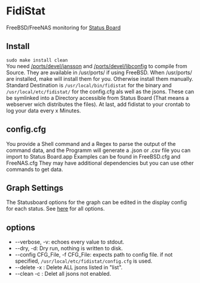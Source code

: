 FidiStat
========

FreeBSD/FreeNAS monitoring for [Status Board](http://www.panic.com/statusboard/)

Install
------
<code>sudo make install clean</code>   
You need [/ports/devel/jansson](http://www.digip.org/jansson/) and [/ports/devel/libconfig](http://www.hyperrealm.com/libconfig/) to compile from Source.
They are available in /usr/ports/ if using FreeBSD. 
When /usr/ports/ are installed, make will install them for you. Otherwise install them manually.   
Standard Destination is <code>/usr/local/bin/fidistat</code> for the binary and <code>/usr/local/etc/fidistat/</code> for the config.cfg als well as the jsons.
These can be symlinked into a Directory accessible from Status Board (That means a webserver wich distributes the files).
At last, add fidistat to your crontab to log your data every x Minutes.


config.cfg
----------
You provide a Shell command and a Regex to parse the output of the command data, and the Programm will generate a .json or .csv file 
you can import to Status Board.app
Examples can be found in FreeBSD.cfg and FreeNAS.cfg
They may have additional dependencies but you can use other commands to get data.

Graph Settings
--------------
The Statusboard options for the graph can be edited in the display config for each status.
See [here](http://www.panic.com/statusboard/docs/graph_tutorial.pdf) for all options.

options
-------
* --verbose, -v: echoes every value to stdout. 
* --dry, -d: Dry run, nothing is written to disk.
* --config CFG_File, -f CFG_File: expects path to config file. if not specified, <code>/usr/local/etc/fidistat/config.cfg</code> is used.
* --delete -x : Delete ALL jsons listed in "list".
* --clean  -c : Delet all jsons not enabled.
